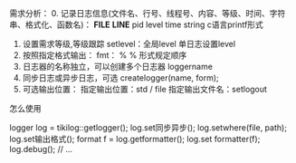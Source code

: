 需求分析：
0. 记录日志信息(文件名、行号、线程号、内容、等级、时间、字符串、格式化、函数名)：
    __FILE__ __LINE__ pid level time string c语言printf形式
1. 设置需求等级,等级跟踪
    setlevel：全局level 单日志设置level
2. 按照指定格式输出：
    fmt： % % 形式规定顺序
3. 日志器的名称独立，可以创建多个日志器
    loggername
4. 同步日志或异步日志，可选
    createlogger(name, form);
5. 可选输出位置：
    指定输出位置：std / file
    指定输出文件名：setlogout


怎么使用

logger log = tikilog::getlogger();
log.set同步异步();
log.setwhere(file, path);
log.set输出格式();
format f = log.getformatter();
log.set formatter(f);
log.debug();
// ...



